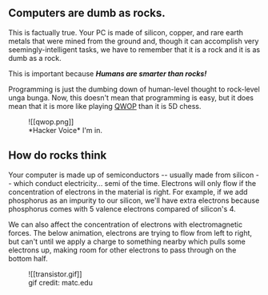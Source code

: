 ## Computers are dumb as rocks.

This is factually true. Your PC is made of silicon, copper, and rare earth metals that were mined from the ground and, though it can accomplish very seemingly-intelligent tasks, we have to remember that it is a rock and it is as dumb as a rock.

This is important because _**Humans are smarter than rocks!**_

Programming is just the dumbing down of human-level thought to rock-level unga bunga. Now, this doesn't mean that programming is easy, but it does mean that it is more like playing [QWOP](http://www.foddy.net/Athletics.html) than it is 5D chess.
<figure markdown>
	![[qwop.png]]
  <figcaption>*Hacker Voice* I'm in.</figcaption>
</figure>

## How do rocks think

Your computer is made up of semiconductors -- usually made from silicon -- which conduct electricity... semi of the time. Electrons will only flow if the concentration of electrons in the material is right. For example, if we add phosphorus as an impurity to our silicon, we'll have extra electrons because phosphorus comes with 5 valence electrons compared of silicon's 4.

We can also affect the concentration of electrons with electromagnetic forces. The below animation, electrons are trying to flow from left to right, but can't until we apply a charge to something nearby which pulls some electrons up, making room for other electrons to pass through on the bottom half.
<figure markdown>
	![[transistor.gif]]
  <figcaption>gif credit: matc.edu </figcaption>
</figure>
